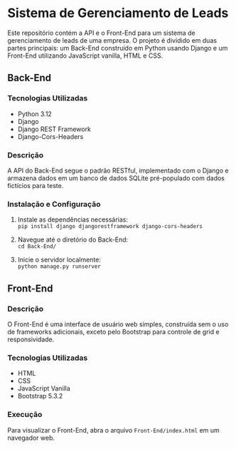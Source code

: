 # Sistema de Gerenciamento de Leads
Este repositório contém a API e o Front-End para um sistema de gerenciamento de leads de uma empresa. O projeto é dividido em duas partes principais: um Back-End construído em Python usando Django e um Front-End utilizando JavaScript vanilla, HTML e CSS.

## Back-End
### Tecnologias Utilizadas
* Python 3.12
* Django
* Django REST Framework
* Django-Cors-Headers

### Descrição
A API do Back-End segue o padrão RESTful, implementado com o Django e armazena dados em um banco de dados SQLite pré-populado com dados fictícios para teste.

### Instalação e Configuração
1. Instale as dependências necessárias:  
```pip install django djangorestframework django-cors-headers```

2. Navegue até o diretório do Back-End:  
```cd Back-End/```

3. Inicie o servidor localmente:  
```python manage.py runserver```

## Front-End

### Descrição
O Front-End é uma interface de usuário web simples, construída sem o uso de frameworks adicionais, exceto pelo Bootstrap para controle de grid e responsividade.

### Tecnologias Utilizadas
* HTML
* CSS
* JavaScript Vanilla
* Bootstrap 5.3.2

### Execução
Para visualizar o Front-End, abra o arquivo `Front-End/index.html` em um navegador web.
